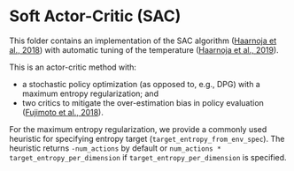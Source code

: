 # Soft Actor-Critic (SAC)

This folder contains an implementation of the SAC algorithm
([Haarnoja et al., 2018]) with automatic tuning of the temperature
([Haarnoja et al., 2019]).

This is an actor-critic method with:

 - a stochastic policy optimization (as opposed to, e.g., DPG) with a maximum entropy regularization; and
 - two critics to mitigate the over-estimation bias in policy evaluation ([Fujimoto et al., 2018]).

For the maximum entropy regularization, we provide a commonly used heuristic for specifying entropy target (`target_entropy_from_env_spec`).
The heuristic returns `-num_actions` by default or `num_actions * target_entropy_per_dimension`
if `target_entropy_per_dimension` is specified.


[Haarnoja et al., 2018]: https://arxiv.org/abs/1801.01290
[Haarnoja et al., 2019]: https://arxiv.org/abs/1812.05905
[Fujimoto et al., 2018]: https://arxiv.org/abs/1802.09477
